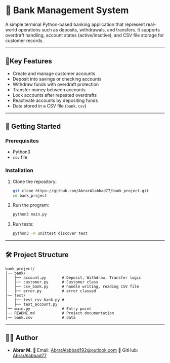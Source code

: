 # 🏦 Bank Management System

A simple terminal Python-based banking application that represent real-world operations such as deposits, withdrawals, and transfers.
It supports overdraft handling, account states (active/inactive), and CSV file storage for customer records.

---

## 📌Key Features

* Create and manage customer accounts
* Deposit into savings or checking accounts
* Withdraw funds with overdraft protection
* Transfer money between accounts
* Lock accounts after repeated overdrafts
* Reactivate accounts by depositing funds
* Data stored in a CSV file (`bank.csv`)

---

## 🚀 Getting Started

### Prerequisites

* Python3
* `csv` file

### Installation

1. Clone the repository:

   ```bash
   git clone https://github.com/AbrarAlabbad77/bank_project.git
   cd bank_project
   ```

2. Run the program:

   ```bash
   python3 main.py
   ```

3. Run tests:

   ```bash
   python3 -m unittest discover test
   ```

---

## 🛠️ Project Structure

```
bank_project/
│── bank/
│   ├── account.py       # Deposit, Withdraw, Transfer logic
│   ├── customer.py      # Customer class
│   ├── csv_bank.py      # handle writing, reading CSV file 
│   ├── error.py         # error classed 
│── test/
│   ├── test_csv_bank.py # 
│   ├── test_account.py 
│── main.py              # Entry point
│── README.md            # Project documentation
│── bank.csv             # data
```

---


## 👩‍💻 Author

* **Abrar M.**
  📧 Email: [AbrarAlabbad192@outlook.com](mailto:your-email@example.com)
  🔗 GitHub: [AbrarAlabbad77](https://github.com/AbrarAlabbad77)
